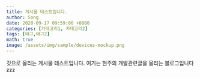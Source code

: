 ```yaml
---
title: 게시물 테스트입니다.
author: Song
date: 2020-09-17 09:59:00 +0800
categories: [카테고리1, 카테고리2]
tags: [태그,태그2]
math: true
image: /assets/img/sample/devices-mockup.png
---
```


깃으로 올리는 게시물 테스트입니다. 
여기는 현주의 개발관련글을 올리는 블로그입니다zzz
